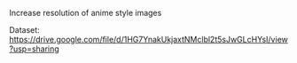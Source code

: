 Increase resolution of anime style images

Dataset: https://drive.google.com/file/d/1HG7YnakUkjaxtNMclbl2t5sJwGLcHYsI/view?usp=sharing